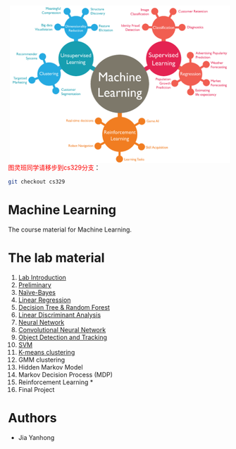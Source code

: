 <img src="image/icon.png?raw=true" align="right" width="500" alt="header pic"/>
<font color=red>图灵班同学请移步到cs329分支</font>：

```bash
git checkout cs329
```

# Machine Learning

The course material for Machine Learning.

# The lab material

1. [Lab Introduction](https://github.com/jiayh-sustech/Machine-Learning-2022F/tree/main/Lab01.Introduction)
2. [Preliminary](https://github.com/jiayh-sustech/Machine-Learning-2022F/tree/main/Lab02.Preliminary)
3. [Naïve-Bayes](https://github.com/jiayh-sustech/Machine-Learning-2022F/tree/main/Lab03.Na%C3%AFve-Bayes)
4. [Linear Regression](https://github.com/jiayh-sustech/Machine-Learning-2022F/tree/main/Lab04.Linear%20Regression)
5. [Decision Tree &amp; Random Forest](https://github.com/jiayh-sustech/Machine-Learning-2022F/tree/main/Lab05.Decision%20Tree%20%26%20Random%20Forest)
6. [Linear Discriminant Analysis](https://github.com/jiayh-sustech/Machine-Learning-2022F/tree/main/Lab06.Linear%20Discriminant%20Analysis)
7. [Neural Network](https://github.com/jiayh-sustech/Machine-Learning-2022F/tree/main/Lab07.Neural%20network)
8. [Convolutional Neural Network](https://github.com/jiayh-sustech/Machine-Learning-2022F/tree/main/Lab08.Convolutional%20Neural%20Network)
9. [Object Detection and Tracking](https://github.com/jiayh-sustech/Machine-Learning-2022F/tree/main/Lab09.Object%20Detection%20and%20Tracking)
10. [SVM](https://github.com/jiayh-sustech/Machine-Learning-2022F/tree/main/Lab10.SVM)
11. [K-means clustering](https://github.com/jiayh-sustech/Machine-Learning-2022F/tree/main/Lab12.GMM%20clustering)
12. GMM clustering
13. Hidden Markov Model
14. Markov Decision Process (MDP)
15. Reinforcement Learning *
16. Final Project

# Authors

- Jia Yanhong
